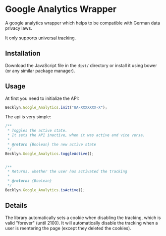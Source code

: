 Google Analytics Wrapper
========================

A google analytics wrapper which helps to be compatible with German data privacy laws.

It only supports [universal tracking][universal-tracking].


## Installation
Download the JavaScript file in the `dist/` directory or install it using bower (or any similar package manager).


## Usage
At first you need to initialize the API:

```javascript
Becklyn.Google_Analytics.init("UA-XXXXXXX-X");
```

The api is very simple:
```javascript
/**
 * Toggles the active state.
 * It sets the API inactive, when it was active and vice versa.
 *
 * @return {Boolean} the new active state
 */
Becklyn.Google_Analytics.toggleActive();


/**
 * Returns, whether the user has activated the tracking
 *
 * @returns {Boolean}
 */
Becklyn.Google_Analytics.isActive();
```


## Details
The library automatically sets a cookie when disabling the tracking, which is valid "forever" (until 2100).
It will automatically disable the tracking when a user is reentering the page (except they deleted the cookies).


[universal-tracking]: https://support.google.com/analytics/answer/2790010

